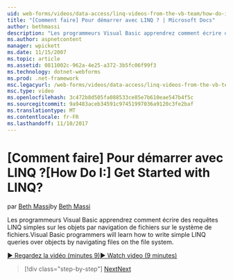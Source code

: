 ```yaml
---
uid: web-forms/videos/data-access/linq-videos-from-the-vb-team/how-do-i-get-started-with-linq
title: "[Comment faire] Pour démarrer avec LINQ ? | Microsoft Docs"
author: bethmassi
description: "Les programmeurs Visual Basic apprendrez comment écrire des requêtes LINQ simples sur les objets par navigation de fichiers sur le système de fichiers."
ms.author: aspnetcontent
manager: wpickett
ms.date: 11/15/2007
ms.topic: article
ms.assetid: 0811002c-962a-4e25-a372-3b5fc06f99f3
ms.technology: dotnet-webforms
ms.prod: .net-framework
msc.legacyurl: /web-forms/videos/data-access/linq-videos-from-the-vb-team/how-do-i-get-started-with-linq
msc.type: video
ms.openlocfilehash: 3c472b8d505fa088533ce85e7b610eae547b4f5c
ms.sourcegitcommit: 9a9483aceb34591c97451997036a9120c3fe2baf
ms.translationtype: MT
ms.contentlocale: fr-FR
ms.lasthandoff: 11/10/2017
---
```

<a name="how-do-i-get-started-with-linq"></a><span data-ttu-id="494e1-104">[Comment faire] Pour démarrer avec LINQ ?</span><span class="sxs-lookup"><span data-stu-id="494e1-104">[How Do I:] Get Started with LINQ?</span></span>
====================
<span data-ttu-id="494e1-105">par [Beth Massi](https://github.com/bethmassi)</span><span class="sxs-lookup"><span data-stu-id="494e1-105">by [Beth Massi](https://github.com/bethmassi)</span></span>

<span data-ttu-id="494e1-106">Les programmeurs Visual Basic apprendrez comment écrire des requêtes LINQ simples sur les objets par navigation de fichiers sur le système de fichiers.</span><span class="sxs-lookup"><span data-stu-id="494e1-106">Visual Basic programmers will learn how to write simple LINQ queries over objects by navigating files on the file system.</span></span>

[<span data-ttu-id="494e1-107">&#9654; Regardez la vidéo (minutes 9)</span><span class="sxs-lookup"><span data-stu-id="494e1-107">&#9654; Watch video (9 minutes)</span></span>](https://channel9.msdn.com/Blogs/ASP-NET-Site-Videos/how-do-i-get-started-with-linq)

>[!div class="step-by-step"]
[<span data-ttu-id="494e1-108">Next</span><span class="sxs-lookup"><span data-stu-id="494e1-108">Next</span></span>](how-do-i-perform-group-and-aggregate-queries.md)
